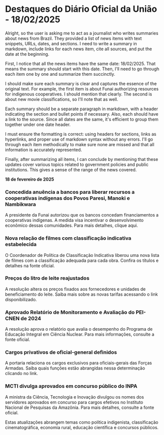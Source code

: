 # Destaques do Diário Oficial da União - 18/02/2025

<think>
Alright, so the user is asking me to act as a journalist who writes summaries about news from Brazil. They provided a list of news items with text snippets, URLs, dates, and sections. I need to write a summary in markdown, include links for each news item, cite all sources, and put the date at the beginning.

First, I notice that all the news items have the same date: 18/02/2025. That means the summary should start with this date. Then, I'll need to go through each item one by one and summarize them succinctly.

I should make sure each summary is clear and captures the essence of the original text. For example, the first item is about Funai authorizing resources for indigenous cooperatives. I should mention that clearly. The second is about new movie classifications, so I'll note that as well.

Each summary should be a separate paragraph in markdown, with a header indicating the section and bullet points if necessary. Also, each should have a link to the source. Since all dates are the same, it's efficient to group them together under one date header.

I must ensure the formatting is correct: using headers for sections, links as hyperlinks, and proper use of markdown syntax without any errors. I'll go through each item methodically to make sure none are missed and that all information is accurately represented.

Finally, after summarizing all items, I can conclude by mentioning that these updates cover various topics related to government policies and public institutions. This gives a sense of the range of the news covered.
</think>

**18 de fevereiro de 2025**

### Concedida anuência a bancos para liberar recursos a cooperativas indígenas dos Povos Paresi, Manoki e Nambikwara
A presidente da Funai autorizou que os bancos concedam financiamentos a cooperativas indígenas. A medida visa incentivar o desenvolvimento econômico dessas comunidades. Para mais detalhes, clique aqui.

### Nova relação de filmes com classificação indicativa estabelecida
O Coordenador de Política de Classificação Indicativa liberou uma nova lista de filmes com a classificação adequada para cada obra. Confira os títulos e detalhes na fonte oficial.

### Preços do litro de leite reajustados
A resolução altera os preços fixados aos fornecedores e unidades de beneficiamento do leite. Saiba mais sobre as novas tarifas acessando o link disponibilizado.

### Aprovado Relatório de Monitoramento e Avaliação do PEI-CNEN de 2024
A resolução aprova o relatório que avalia o desempenho do Programa de Educação Integral em Ciência Nuclear. Para mais informações, consulte a fonte oficial.

### Cargos privativos de oficial-general definidos
A portaria relaciona os cargos exclusivos para oficiais-gerais das Forças Armadas. Saiba quais funções estão abrangidas nessa determinação clicando no link.

### MCTI divulga aprovados em concurso público do INPA
A ministra da Ciência, Tecnologia e Inovação divulgou os nomes dos servidores aprovados em concurso para cargos efetivos no Instituto Nacional de Pesquisas da Amazônia. Para mais detalhes, consulte a fonte oficial.

Estas atualizações abrangem temas como política indigenista, classificação cinematográfica, economia rural, educação científica e concursos públicos.